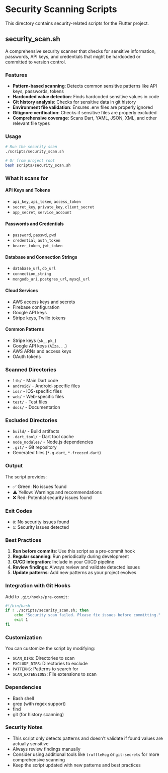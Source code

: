 # Security Scanning Scripts

This directory contains security-related scripts for the Flutter project.

## security_scan.sh

A comprehensive security scanner that checks for sensitive information, passwords, API keys, and credentials that might be hardcoded or committed to version control.

### Features

- **Pattern-based scanning**: Detects common sensitive patterns like API keys, passwords, tokens
- **Hardcoded value detection**: Finds hardcoded sensitive values in code
- **Git history analysis**: Checks for sensitive data in git history
- **Environment file validation**: Ensures .env files are properly ignored
- **Gitignore verification**: Checks if sensitive files are properly excluded
- **Comprehensive coverage**: Scans Dart, YAML, JSON, XML, and other relevant file types

### Usage

```bash
# Run the security scan
./scripts/security_scan.sh

# Or from project root
bash scripts/security_scan.sh
```

### What it scans for

#### API Keys and Tokens
- `api_key`, `api_token`, `access_token`
- `secret_key`, `private_key`, `client_secret`
- `app_secret`, `service_account`

#### Passwords and Credentials
- `password`, `passwd`, `pwd`
- `credential`, `auth_token`
- `bearer_token`, `jwt_token`

#### Database and Connection Strings
- `database_url`, `db_url`
- `connection_string`
- `mongodb_uri`, `postgres_url`, `mysql_url`

#### Cloud Services
- AWS access keys and secrets
- Firebase configuration
- Google API keys
- Stripe keys, Twilio tokens

#### Common Patterns
- Stripe keys (`sk_`, `pk_`)
- Google API keys (`AIza...`)
- AWS ARNs and access keys
- OAuth tokens

### Scanned Directories
- `lib/` - Main Dart code
- `android/` - Android-specific files
- `ios/` - iOS-specific files
- `web/` - Web-specific files
- `test/` - Test files
- `docs/` - Documentation

### Excluded Directories
- `build/` - Build artifacts
- `.dart_tool/` - Dart tool cache
- `node_modules/` - Node.js dependencies
- `.git/` - Git repository
- Generated files (`*.g.dart`, `*.freezed.dart`)

### Output

The script provides:
- ✅ Green: No issues found
- ⚠️ Yellow: Warnings and recommendations
- ❌ Red: Potential security issues found

### Exit Codes
- `0`: No security issues found
- `1`: Security issues detected

### Best Practices

1. **Run before commits**: Use this script as a pre-commit hook
2. **Regular scanning**: Run periodically during development
3. **CI/CD integration**: Include in your CI/CD pipeline
4. **Review findings**: Always review and validate detected issues
5. **Update patterns**: Add new patterns as your project evolves

### Integration with Git Hooks

Add to `.git/hooks/pre-commit`:

```bash
#!/bin/bash
if ! ./scripts/security_scan.sh; then
    echo "Security scan failed. Please fix issues before committing."
    exit 1
fi
```

### Customization

You can customize the script by modifying:
- `SCAN_DIRS`: Directories to scan
- `EXCLUDE_DIRS`: Directories to exclude
- `PATTERNS`: Patterns to search for
- `SCAN_EXTENSIONS`: File extensions to scan

### Dependencies

- Bash shell
- grep (with regex support)
- find
- git (for history scanning)

### Security Notes

- This script only detects patterns and doesn't validate if found values are actually sensitive
- Always review findings manually
- Consider using additional tools like `truffleHog` or `git-secrets` for more comprehensive scanning
- Keep the script updated with new patterns and best practices
